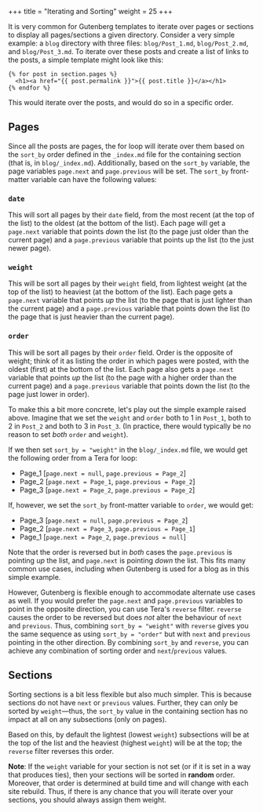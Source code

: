 +++
title = "Iterating and Sorting"
weight = 25
+++

It is very common for Gutenberg templates to iterate over pages or sections
to display all pages/sections a given directory.  Consider a very simple 
example: a `blog` directory with three files: `blog/Post_1.md`,
`blog/Post_2.md`, and `blog/Post_3.md`.  To iterate over these posts and 
create a list of links to the posts, a simple template might look like this:

```j2
{% for post in section.pages %}
  <h1><a href="{{ post.permalink }}">{{ post.title }}</a></h1>
{% endfor %}
```

This would iterate over the posts, and would do so in a specific order.

## Pages
Since all the posts are pages, the for loop will iterate over them based on
the `sort_by` order defined in the `_index.md` file for the containing 
section (that is, in `blog/_index.md`).  Additionally, based on the `sort_by`
variable, the page variables `page.next` and `page.previous` will be set.
The `sort_by` front-matter variable can have the following values:

### `date`
This will sort all pages by their `date` field, from the most recent (at the
top of the list) to the oldest (at the bottom of the list).  Each page will
get a `page.next` variable that points *down* the list (to the page just 
older than the current page) and a `page.previous` variable that points up
the list (to the just newer page).

### `weight`
This will be sort all pages by their `weight` field, from lightest weight 
(at the top of the list) to heaviest (at the bottom of the list).  Each 
page gets a `page.next` variable that points *up* the list (to the page that
is just lighter than the current page) and a `page.previous` variable that 
points down the list (to the page that is just heavier than the current page).

### `order`
This will be sort all pages by their `order` field. Order is the opposite of weight; think of it as listing the order in which pages were posted, with the 
oldest (first) at the bottom of the list. Each page also gets a 
`page.next` variable that points *up* the list (to the page with a higher order
than the current page) and a `page.previous` variable that points down the list
(to the page just lower in order).

To make this a bit more concrete, let's play out the simple example raised 
above.  Imagine that we set the `weight` and `order` both to 1 in `Post_1`,
both to 2 in `Post_2` and both to 3 in `Post_3`.  (In practice, there would
typically be no reason to set *both* `order` and `weight`). 

If we then set `sort_by = "weight"` in the `blog/_index.md` file, we would
get the following order from a Tera for loop:

 *  Page_1 [`page.next = null`, `page.previous = Page_2`]
 *  Page_2 [`page.next = Page_1`, `page.previous = Page_2`]
 *  Page_3 [`page.next = Page_2`, `page.previous = Page_2`]

If, however, we set the `sort_by` front-matter variable to `order`, we 
would get:
 *  Page_3 [`page.next = null`, `page.previous = Page_2`]
 *  Page_2 [`page.next = Page_3`, `page.previous = Page_1`]
 *  Page_1 [`page.next = Page_2`, `page.previous = null`]

Note that the order is reversed but in *both* cases the `page.previous` is
pointing *up* the list, and `page.next` is pointing *down* the list.  This 
fits many common use cases, including when Gutenberg is used for a blog as
in this simple example.

However, Gutenberg is flexible enough to accommodate alternate use cases as
well.  If you would prefer the `page.next` and `page.previous` variables 
to point in the opposite direction, you can use Tera's `reverse` filter. 
`reverse` causes the order to be reversed but does *not* alter the behaviour 
of `next` and `previous`.  Thus, combining `sort_by = "weight"` with `reverse`
gives you the same sequence as using `sort_by = "order"` but with `next` 
and `previous` pointing in the other direction.  By combining `sort_by` and
`reverse`, you can achieve any combination of sorting order and
`next`/`previous` values.

## Sections
Sorting sections is a bit less flexible but also much simpler.  This is 
because sections do not have `next` or `previous` values.  Further, they can
only be sorted by `weight`—thus, the `sort_by` value in the containing section
has no impact at all on any subsections (only on pages).

Based on this, by default the lightest (lowest `weight`) subsections will be at
the top of the list and the heaviest (highest `weight`) will be at the top;
the `reverse` filter reverses this order.

**Note**: If the `weight` variable for your section is not set (or if it 
is set in a way that produces ties), then your sections will be sorted in 
**random** order. Moreover, that order is determined at build time and will
change with each site rebuild.  Thus, if there is any chance that you will 
iterate over your sections, you should always assign them weight.
